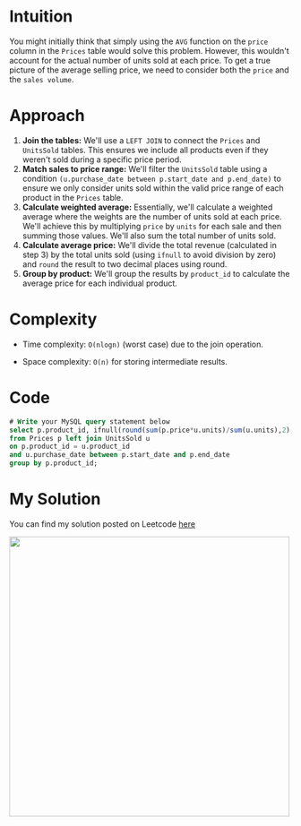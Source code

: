 # Intuition
You might initially think that simply using the `AVG` function on the `price` column in the `Prices` table would solve this problem. However, this wouldn't account for the actual number of units sold at each price. To get a true picture of the average selling price, we need to consider both the `price` and the `sales volume`.

# Approach
1. **Join the tables:** We'll use a `LEFT JOIN` to connect the `Prices` and `UnitsSold` tables. This ensures we include all products even if they weren't sold during a specific price period.
2. **Match sales to price range:** We'll filter the `UnitsSold` table using a condition `(u.purchase_date between p.start_date and p.end_date)` to ensure we only consider units sold within the valid price range of each product in the `Prices` table.
3. **Calculate weighted average:** Essentially, we'll calculate a weighted average where the weights are the number of units sold at each price. We'll achieve this by multiplying `price` by `units` for each sale and then summing those values. We'll also sum the total number of units sold.
4. **Calculate average price:** We'll divide the total revenue (calculated in step 3) by the total units sold (using `ifnull` to avoid division by zero) and `round` the result to two decimal places using round.
5. **Group by product:** We'll group the results by `product_id` to calculate the average price for each individual product.

# Complexity
- Time complexity: `O(nlogn)` (worst case) due to the join operation.

- Space complexity: `O(n)` for storing intermediate results.

# Code
``` sql
# Write your MySQL query statement below
select p.product_id, ifnull(round(sum(p.price*u.units)/sum(u.units),2),0) as average_price
from Prices p left join UnitsSold u
on p.product_id = u.product_id
and u.purchase_date between p.start_date and p.end_date
group by p.product_id;
```
# My Solution

You can find my solution posted on Leetcode [here](https://leetcode.com/problems/average-selling-price/solutions/4993228/simple-solution)

<img src = "https://assets.leetcode.com/users/images/2e48e7be-2546-41f8-8a08-9d2c030f5df0_1712582044.7948043.png" width = "500">
